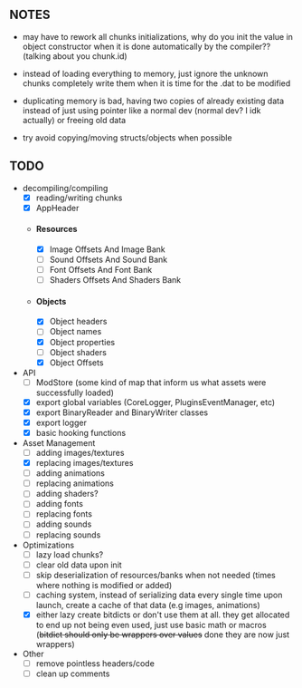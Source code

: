 ## NOTES
- may have to rework all chunks initializations, why do you init the value in
object constructor when it is done automatically by the compiler?? (talking about you chunk.id)

- instead of loading everything to memory, just ignore the unknown chunks completely
write them when it is time for the .dat to be modified

- duplicating memory is bad, having two copies of already existing data instead of
just using pointer like a normal dev (normal dev? I idk actually) or freeing old data

- try avoid copying/moving structs/objects when possible

## TODO
- decompiling/compiling
    - [x] reading/writing chunks
    - [x] AppHeader
    - #### Resources
        - [x] Image Offsets And Image Bank
        - [ ] Sound Offsets And Sound Bank
        - [ ] Font Offsets And Font Bank
        - [ ] Shaders Offsets And Shaders Bank
    - #### Objects
        - [x] Object headers
        - [ ] Object names
        - [x] Object properties
        - [ ] Object shaders
        - [x] Object Offsets
- API
    - [ ] ModStore (some kind of map that inform us what assets were successfully loaded)
    - [x] export global variables (CoreLogger, PluginsEventManager, etc)
    - [x] export BinaryReader and BinaryWriter classes
    - [x] export logger
    - [x] basic hooking functions
- Asset Management
    - [ ] adding images/textures
    - [x] replacing images/textures
    - [ ] adding animations
    - [ ] replacing animations
    - [ ] adding shaders?
    - [ ] adding fonts
    - [ ] replacing fonts
    - [ ] adding sounds
    - [ ] replacing sounds
- Optimizations
    - [ ] lazy load chunks?
    - [ ] clear old data upon init
    - [ ] skip deserialization of resources/banks when not needed (times where nothing is modified or added)
    - [ ] caching system, instead of serializing data every single time upon launch, create a cache of that data (e.g images, animations)
    - [x] either lazy create bitdicts or don't use them at all. they get allocated to end up not being even used, just use basic math or macros (~~bitdict should only be wrappers over values~~ done they are now just wrappers)
- Other
    - [ ] remove pointless headers/code
    - [ ] clean up comments